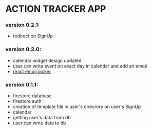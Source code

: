 # ACTION TRACKER APP

### version 0.2.1:

- redirect on SignUp

### version 0.2.0:

- calendar widget design updated
- user can write event on exact day in calendar and add an emoji
- [react emoji picker](https://www.npmjs.com/package/emoji-picker-react)

### version 0.1.1:

- firestore database
- firestore auth
- creation of template file in user's direcrory on user's SignUp
- calendar
- getting user's data from db
- user can write data to db
